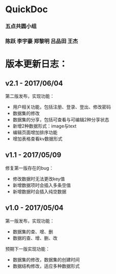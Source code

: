 # QuickDoc
### 五点共圆小组
### 陈跃 李宇豪 郑黎明 吕品田 王杰

版本更新日志：
====
v2.1 - 2017/06/04
----
第二版发布，实现功能：
* 用户相关功能，包括注册、登录、登出、修改密码
* 数据集的修改
* 数据集的分享，包括可查看与可编辑2种分享状态
* 新增2种数据形式：image与text
* 编辑页面增加排序功能
* 增加表格查看kv数据形式

v1.1 - 2017/05/09
----
修复第一版存在的bug：
* 修改数据时无法更改key值
* 新增数据项时会插入多条空值
* 新增数据时会插入纯空数据

v1.0 - 2017/05/04
----
第一版发布，实现功能：
* 数据集的查、增、删
* 数据的查、增、删、改

预期下一版实现功能：
* 数据集的修改，数据集的创建时间
* 数据结构修改，适应多种数据形式
